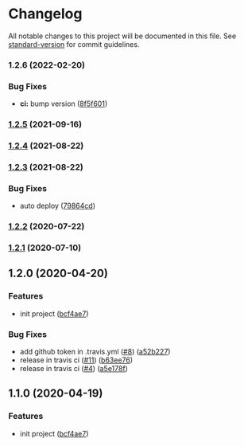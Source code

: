 # Changelog

All notable changes to this project will be documented in this file. See [standard-version](https://github.com/conventional-changelog/standard-version) for commit guidelines.

### 1.2.6 (2022-02-20)


### Bug Fixes

* **ci:** bump version ([8f5f601](https://github.com/chenzn1/webstorage-utils/commit/8f5f601725ee78e9db52a10aa9e54faebd512974))

### [1.2.5](https://github.com/chenzn1/webstorage-utils/compare/v1.2.4...v1.2.5) (2021-09-16)

### [1.2.4](https://github.com/chenzn1/webstorage-utils/compare/v1.2.3...v1.2.4) (2021-08-22)

### [1.2.3](https://github.com/chenzn1/webstorage-utils/compare/v1.2.2...v1.2.3) (2021-08-22)


### Bug Fixes

* auto deploy ([79864cd](https://github.com/chenzn1/webstorage-utils/commit/79864cd2808aec423a59ac986f09ffe95f2c5829))

### [1.2.2](https://github.com/chenzn1/webstorage-utils/compare/v1.2.1...v1.2.2) (2020-07-22)

### [1.2.1](https://github.com/chenzn1/webstorage-utils/compare/v1.2.0...v1.2.1) (2020-07-10)

## 1.2.0 (2020-04-20)


### Features

* init project ([bcf4ae7](https://github.com/chenzn1/webstorage-utils/commit/bcf4ae7d2c6721d62eeeb61015a5b264ae56750e))


### Bug Fixes

* add github token in .travis.yml ([#8](https://github.com/chenzn1/webstorage-utils/issues/8)) ([a52b227](https://github.com/chenzn1/webstorage-utils/commit/a52b227859078737b05d39a823f2a2265d378032))
* release in travis ci ([#11](https://github.com/chenzn1/webstorage-utils/issues/11)) ([b63ee76](https://github.com/chenzn1/webstorage-utils/commit/b63ee76218a2ca92f14a318565ad4cce33b25976))
* release in travis ci ([#4](https://github.com/chenzn1/webstorage-utils/issues/4)) ([a5e178f](https://github.com/chenzn1/webstorage-utils/commit/a5e178fc3f4a056c08557ebd0945b256c431d1da))

## 1.1.0 (2020-04-19)


### Features

* init project ([bcf4ae7](https://github.com/chenzn1/webstorage-utils/commit/bcf4ae7d2c6721d62eeeb61015a5b264ae56750e))
